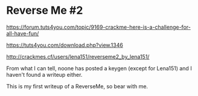 # Reverse Me #2

https://forum.tuts4you.com/topic/9169-crackme-here-is-a-challenge-for-all-have-fun/

https://tuts4you.com/download.php?view.1346

http://crackmes.cf/users/lena151/reverseme2_by_lena151/

From what I can tell, noone has posted a keygen (except for Lena151) and I haven't found a writeup either.

This is my first writeup of a ReverseMe, so bear with me.
